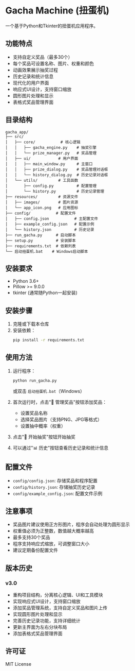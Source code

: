 # Gacha Machine (扭蛋机)

一个基于Python和Tkinter的扭蛋机应用程序。

## 功能特点

- 支持自定义奖品（最多30个）
- 每个奖品可设置名称、图片、权重和颜色
- 动画效果展示抽奖过程
- 历史记录和统计信息
- 现代化的用户界面
- 响应式UI设计，支持窗口缩放
- 圆形图片处理和显示
- 表格式奖品管理界面

## 目录结构

```
gacha_app/
├── src/
│   ├── core/           # 核心逻辑
│   │   ├── gacha_engine.py    # 抽奖引擎
│   │   └── prize_manager.py   # 奖品管理
│   ├── ui/            # 用户界面
│   │   ├── main_window.py     # 主窗口
│   │   ├── prize_dialog.py    # 奖品管理对话框
│   │   └── history_dialog.py  # 历史记录对话框
│   └── utils/         # 工具函数
│       ├── config.py          # 配置管理
│       └── history.py         # 历史记录管理
├── resources/         # 资源文件
│   ├── images/        # 图片资源
│   └── app_icon.png   # 应用图标
├── config/           # 配置文件
│   ├── config.json           # 主配置文件
│   ├── example_config.json   # 配置示例
│   └── history.json          # 历史记录
├── run_gacha.py      # 启动脚本
├── setup.py          # 安装脚本
├── requirements.txt  # 依赖列表
└── 启动扭蛋机.bat    # Windows启动脚本
```

## 安装要求

- Python 3.6+
- Pillow >= 9.0.0
- tkinter (通常随Python一起安装)

## 安装步骤

1. 克隆或下载本仓库
2. 安装依赖：
   ```bash
   pip install -r requirements.txt
   ```

## 使用方法

1. 运行程序：
   ```bash
   python run_gacha.py
   ```
   或双击 `启动扭蛋机.bat`（Windows）

2. 首次运行时，点击"🎁 管理奖品"按钮添加奖品：
   - 设置奖品名称
   - 选择奖品图片（支持PNG、JPG等格式）
   - 设置抽中概率（权重）

3. 点击"🎯 开始抽奖"按钮开始抽奖

4. 可以通过"📊 历史"按钮查看历史记录和统计信息

## 配置文件

- `config/config.json`: 存储奖品和程序配置
- `config/history.json`: 存储抽奖历史记录
- `config/example_config.json`: 配置文件示例

## 注意事项

- 奖品图片建议使用正方形图片，程序会自动处理为圆形显示
- 权重值必须为正整数，数值越大概率越高
- 最多支持30个奖品
- 程序支持响应式缩放，可调整窗口大小
- 建议定期备份配置文件

## 版本历史

### v3.0
- 重构项目结构，分离核心逻辑、UI和工具模块
- 实现响应式UI设计，支持窗口缩放
- 添加奖品管理系统，支持自定义奖品和图片上传
- 实现圆形图片处理和显示
- 完善历史记录功能，支持详细统计
- 更新主界面为左右分块布局
- 添加表格式奖品管理界面

## 许可证

MIT License
